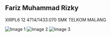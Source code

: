## Fariz Muhammad Rizky
XIRPL6 12 4714/1433.070 SMK TELKOM MALANG

![Image 1](https://i.imgbox.com/EB5wuK5v.png)
![Image 2](https://i.imgbox.com/kUq6Lkok.png)
![Image 3](https://i.imgbox.com/RUUtgmCw.png)
